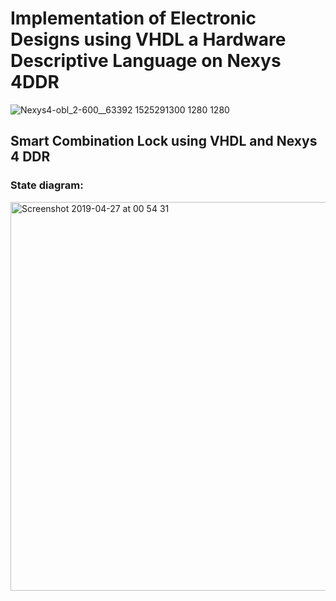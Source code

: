 # Implementation of Electronic Designs using VHDL a  Hardware Descriptive Language on Nexys 4DDR
![Nexys4-obl_2-600__63392 1525291300 1280 1280](https://user-images.githubusercontent.com/35721547/56841785-cff00c80-6887-11e9-8d63-37ed657d0602.png)

## Smart Combination Lock using VHDL and Nexys 4 DDR

### State diagram:
<img width="622" alt="Screenshot 2019-04-27 at 00 54 31" src="https://user-images.githubusercontent.com/35721547/56841717-4dffe380-6887-11e9-93ee-4338e254d135.png">


